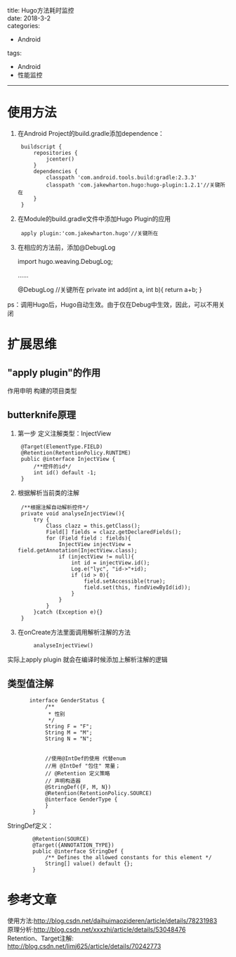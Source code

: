 title: Hugo方法耗时监控    
date: 2018-3-2     
categories:    
- Android    
       
       
       
tags:       
- Android    
- 性能监控    
    
    
---

# 使用方法
1. 在Android Project的build.gradle添加dependence： 

		buildscript {
		    repositories {
		        jcenter()
		    }
		    dependencies {
		        classpath 'com.android.tools.build:gradle:2.3.3'
		        classpath 'com.jakewharton.hugo:hugo-plugin:1.2.1'//关键所在
		    }
		}

2. 在Module的build.gradle文件中添加Hugo Plugin的应用

		apply plugin:'com.jakewharton.hugo'//关键所在  

3. 在相应的方法前，添加@DebugLog

	import hugo.weaving.DebugLog;

	......

 	@DebugLog //关键所在
    private int add(int a, int b){
        return a+b;
    }


ps：调用Hugo后，Hugo自动生效。由于仅在Debug中生效，因此，可以不用关闭

# 扩展思维
## "apply plugin"的作用   
作用申明 构建的项目类型    

## butterknife原理

1. 第一步 定义注解类型：InjectView


		@Target(ElementType.FIELD)
		@Retention(RetentionPolicy.RUNTIME)
		public @interface InjectView {
		    /**控件的id*/
		    int id() default -1;
		}

2. 根据解析当前类的注解  

		/**根据注解自动解析控件*/
	    private void analyseInjectView(){
	        try {
	            Class clazz = this.getClass();
	            Field[] fields = clazz.getDeclaredFields();
	            for (Field field : fields){
	                InjectView injectView = field.getAnnotation(InjectView.class);
	                if (injectView != null){
	                    int id = injectView.id();
	                    Log.e("lyc", "id->"+id);
	                    if (id > 0){
	                        field.setAccessible(true);
	                        field.set(this, findViewById(id));
	                    }
	                }
	            }
	        }catch (Exception e){}
	    }

3. 在onCreate方法里面调用解析注解的方法 

			analyseInjectView()


实际上apply plugin 就会在编译时候添加上解析注解的逻辑  


## 类型值注解

		   interface GenderStatus {
		        /**
		         * 性别
		         */
		        String F = "F";
		        String M = "M";
		        String N = "N";


		        //使用@IntDef的使用 代替enum
		        //用 @IntDef "包住" 常量；
		        // @Retention 定义策略
		        // 声明构造器
		        @StringDef({F, M, N})
		        @Retention(RetentionPolicy.SOURCE)
		        @interface GenderType {
		        }
		    }


StringDef定义：  

			@Retention(SOURCE)
			@Target({ANNOTATION_TYPE})
			public @interface StringDef {
			    /** Defines the allowed constants for this element */
			    String[] value() default {};
			}


# 参考文章  
使用方法:http://blog.csdn.net/daihuimaozideren/article/details/78231983  
原理分析:http://blog.csdn.net/xxxzhi/article/details/53048476    
Retention、Target注解:  http://blog.csdn.net/limj625/article/details/70242773
